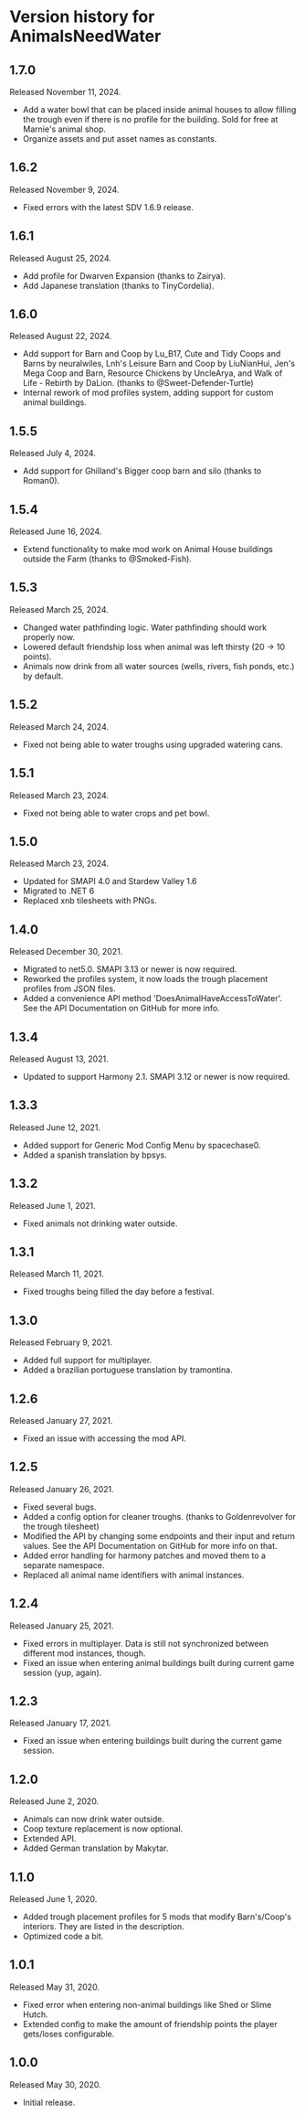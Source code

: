 # Version history for AnimalsNeedWater

## 1.7.0
Released November 11, 2024.
- Add a water bowl that can be placed inside animal houses to allow filling the trough even if there is no profile for the building. Sold for free at Marnie's animal shop.
- Organize assets and put asset names as constants.

## 1.6.2
Released November 9, 2024.
- Fixed errors with the latest SDV 1.6.9 release.

## 1.6.1
Released August 25, 2024.
- Add profile for Dwarven Expansion (thanks to Zairya).
- Add Japanese translation (thanks to TinyCordelia).

## 1.6.0
Released August 22, 2024.
- Add support for Barn and Coop by Lu_B17, Cute and Tidy Coops and Barns by neuralwiles, 
Lnh's Leisure Barn and Coop by LiuNianHui, Jen's Mega Coop and Barn, Resource Chickens by UncleArya, 
and Walk of Life - Rebirth by DaLion. (thanks to @Sweet-Defender-Turtle)
- Internal rework of mod profiles system, adding support for custom animal buildings.

## 1.5.5
Released July 4, 2024.
- Add support for Ghilland's Bigger coop barn and silo (thanks to Roman0).

## 1.5.4
Released June 16, 2024.
- Extend functionality to make mod work on Animal House buildings outside the Farm (thanks to @Smoked-Fish).

## 1.5.3
Released March 25, 2024.
- Changed water pathfinding logic. Water pathfinding should work properly now.
- Lowered default friendship loss when animal was left thirsty (20 -> 10 points).
- Animals now drink from all water sources (wells, rivers, fish ponds, etc.) by default.

## 1.5.2
Released March 24, 2024.
- Fixed not being able to water troughs using upgraded watering cans.

## 1.5.1
Released March 23, 2024.
- Fixed not being able to water crops and pet bowl.

## 1.5.0
Released March 23, 2024.
- Updated for SMAPI 4.0 and Stardew Valley 1.6
- Migrated to .NET 6
- Replaced xnb tilesheets with PNGs.

## 1.4.0
Released December 30, 2021.
- Migrated to net5.0. SMAPI 3.13 or newer is now required.
- Reworked the profiles system, it now loads the trough placement profiles from JSON files.
- Added a convenience API method 'DoesAnimalHaveAccessToWater'. See the API Documentation on GitHub for more info.

## 1.3.4
Released August 13, 2021.
- Updated to support Harmony 2.1. SMAPI 3.12 or newer is now required.

## 1.3.3
Released June 12, 2021.
- Added support for Generic Mod Config Menu by spacechase0.
- Added a spanish translation by bpsys.

## 1.3.2
Released June 1, 2021.
- Fixed animals not drinking water outside.

## 1.3.1
Released March 11, 2021.
- Fixed troughs being filled the day before a festival.

## 1.3.0
Released February 9, 2021.
- Added full support for multiplayer.
- Added a brazilian portuguese translation by tramontina.

## 1.2.6
Released January 27, 2021.
- Fixed an issue with accessing the mod API.

## 1.2.5
Released January 26, 2021.
- Fixed several bugs.
- Added a config option for cleaner troughs. (thanks to Goldenrevolver for the trough tilesheet)
- Modified the API by changing some endpoints and their input and return values. See the API Documentation on GitHub for more info on that.
- Added error handling for harmony patches and moved them to a separate namespace.
- Replaced all animal name identifiers with animal instances.

## 1.2.4
Released January 25, 2021.
- Fixed errors in multiplayer. Data is still not synchronized between different mod instances, though.
- Fixed an issue when entering animal buildings built during current game session (yup, again).

## 1.2.3
Released January 17, 2021.
- Fixed an issue when entering buildings built during the current game session.

## 1.2.0
Released June 2, 2020.
- Animals can now drink water outside.
- Coop texture replacement is now optional.
- Extended API.
- Added German translation by Makytar.

## 1.1.0
Released June 1, 2020.
- Added trough placement profiles for 5 mods that modify Barn's/Coop's interiors. They are listed in the description.
- Optimized code a bit.

## 1.0.1
Released May 31, 2020.
- Fixed error when entering non-animal buildings like Shed or Slime Hutch.
- Extended config to make the amount of friendship points the player gets/loses configurable.

## 1.0.0
Released May 30, 2020.
- Initial release.
